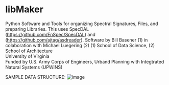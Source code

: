# libMaker
Python Software and Tools for organizing Spectral Signatures, Files, and preparing Libraries. This uses SpecDAL (https://github.com/EnSpec/SpecDAL) and (https://github.com/ajtag/asdreader).
Software by Bill Basener (1) in colaboration with Michael Luegering (2)
   (1) School of Data Science, (2) School of Architecture   
   University of Virginia   
Funded by U.S. Army Corps of Engineers, Urband Planning with Integtrated Natural Systems (UPWINS)

SAMPLE DATA STRUCTURE:
![image](https://github.com/wbasener/libMaker/assets/51686251/868280a9-53b5-4194-a447-cf11f8470f05)

